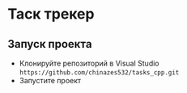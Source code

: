 <h1>Таск трекер</h1>

<h2>Запуск проекта</h2>
<ul>
  <li>Клонируйте репозиторий в Visual Studio <code>https://github.com/chinazes532/tasks_cpp.git</code></li>
  <li>Запустите проект</li>
</ul>
